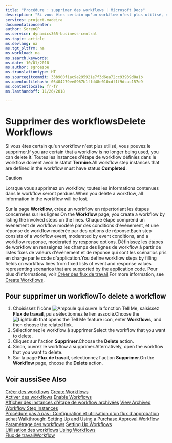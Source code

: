 ```yaml
---
title: "Procédure : supprimer des workflows | Microsoft Docs"
description: "Si vous êtes certain qu'un workflow n'est plus utilisé, vous pouvez le supprimer. Toutes les instances d'étape de workflow définies dans le workflow doivent avoir le statut **Terminé**."
services: project-madeira
documentationcenter: 
author: SorenGP
ms.service: dynamics365-business-central
ms.topic: article
ms.devlang: na
ms.tgt_pltfrm: na
ms.workload: na
ms.search.keywords: 
ms.date: 10/01/2018
ms.author: sgroespe
ms.translationtype: HT
ms.sourcegitcommit: 33b900f1ac9e295921e7f3d6ea72cc93939d8a1b
ms.openlocfilehash: 05404279ee0967b1ffd48e010cdf1f9dcac157d9
ms.contentlocale: fr-fr
ms.lasthandoff: 11/26/2018

---
```

# <a name="delete-workflows"></a><span data-ttu-id="05f40-104">Supprimer des workflows</span><span class="sxs-lookup"><span data-stu-id="05f40-104">Delete Workflows</span></span>
<span data-ttu-id="05f40-105">Si vous êtes certain qu'un workflow n'est plus utilisé, vous pouvez le supprimer.</span><span class="sxs-lookup"><span data-stu-id="05f40-105">If you are certain that a workflow is no longer being used, you can delete it.</span></span> <span data-ttu-id="05f40-106">Toutes les instances d'étape de workflow définies dans le workflow doivent avoir le statut **Terminé**.</span><span class="sxs-lookup"><span data-stu-id="05f40-106">All workflow step instances that are defined in the workflow must have status **Completed**.</span></span>  

> [!CAUTION]  
>  <span data-ttu-id="05f40-107">Lorsque vous supprimez un workflow, toutes les informations contenues dans le workflow seront perdues.</span><span class="sxs-lookup"><span data-stu-id="05f40-107">When you delete a workflow, all information in the workflow will be lost.</span></span>  

 <span data-ttu-id="05f40-108">Sur la page **Workflow**, créez un workflow en répertoriant les étapes concernées sur les lignes.</span><span class="sxs-lookup"><span data-stu-id="05f40-108">On the **Workflow** page, you create a workflow by listing the involved steps on the lines.</span></span> <span data-ttu-id="05f40-109">Chaque étape comprend un événement de workflow modéré par des conditions d'événement, et une réponse de workflow modérée par des options de réponse.</span><span class="sxs-lookup"><span data-stu-id="05f40-109">Each step consists of a workflow event, moderated by event conditions, and a workflow response, moderated by response options.</span></span> <span data-ttu-id="05f40-110">Définissez les étapes de workflow en renseignez les champs des lignes de workflow à partir de listes fixes de valeurs d'événement et de réponse qui sont les scénarios pris en charge par le code d'application.</span><span class="sxs-lookup"><span data-stu-id="05f40-110">You define workflow steps by filling fields on workflow lines from fixed lists of event and response values representing scenarios that are supported by the application code.</span></span> <span data-ttu-id="05f40-111">Pour plus d'informations, voir [Créer des flux de travail](across-how-to-create-workflows.md).</span><span class="sxs-lookup"><span data-stu-id="05f40-111">For more information, see [Create Workflows](across-how-to-create-workflows.md).</span></span>  

## <a name="to-delete-a-workflow"></a><span data-ttu-id="05f40-112">Pour supprimer un workflow</span><span class="sxs-lookup"><span data-stu-id="05f40-112">To delete a workflow</span></span>  
1.  <span data-ttu-id="05f40-113">Choisissez l'icône ![Ampoule qui ouvre la fonction Tell Me](media/ui-search/search_small.png "Dites-moi ce que vous voulez faire"), saisissez **Flux de travail**, puis sélectionnez le lien associé.</span><span class="sxs-lookup"><span data-stu-id="05f40-113">Choose the ![Lightbulb that opens the Tell Me feature](media/ui-search/search_small.png "Tell me what you want to do") icon, enter **Workflows**, and then choose the related link.</span></span>  
2.  <span data-ttu-id="05f40-114">Sélectionnez le workflow à supprimer.</span><span class="sxs-lookup"><span data-stu-id="05f40-114">Select the workflow that you want to delete.</span></span>  
3.  <span data-ttu-id="05f40-115">Cliquez sur l'action **Supprimer**.</span><span class="sxs-lookup"><span data-stu-id="05f40-115">Choose the **Delete** action.</span></span>  
4.  <span data-ttu-id="05f40-116">Sinon, ouvrez le workflow à supprimer.</span><span class="sxs-lookup"><span data-stu-id="05f40-116">Alternatively, open the workflow that you want to delete.</span></span>  
5.  <span data-ttu-id="05f40-117">Sur la page **Flux de travail**, sélectionnez l'action **Supprimer**.</span><span class="sxs-lookup"><span data-stu-id="05f40-117">On the **Workflow** page, choose the **Delete** action.</span></span>  

## <a name="see-also"></a><span data-ttu-id="05f40-118">Voir aussi</span><span class="sxs-lookup"><span data-stu-id="05f40-118">See Also</span></span>  
 <span data-ttu-id="05f40-119">[Créer des workflows](across-how-to-create-workflows.md) </span><span class="sxs-lookup"><span data-stu-id="05f40-119">[Create Workflows](across-how-to-create-workflows.md) </span></span>  
 <span data-ttu-id="05f40-120">[Activer des workflows](across-how-to-enable-workflows.md) </span><span class="sxs-lookup"><span data-stu-id="05f40-120">[Enable Workflows](across-how-to-enable-workflows.md) </span></span>  
 <span data-ttu-id="05f40-121">[Afficher des instances d'étape de workflow archivées](across-how-to-view-archived-workflow-step-instances.md) </span><span class="sxs-lookup"><span data-stu-id="05f40-121">[View Archived Workflow Step Instances](across-how-to-view-archived-workflow-step-instances.md) </span></span>  
 <span data-ttu-id="05f40-122">[Procédure pas à pas : Configuration et utilisation d'un flux d'approbation achat](walkthrough-setting-up-and-using-a-purchase-approval-workflow.md) </span><span class="sxs-lookup"><span data-stu-id="05f40-122">[Walkthrough: Setting Up and Using a Purchase Approval Workflow](walkthrough-setting-up-and-using-a-purchase-approval-workflow.md) </span></span>  
 <span data-ttu-id="05f40-123">[Paramétrage des workflows](across-set-up-workflows.md) </span><span class="sxs-lookup"><span data-stu-id="05f40-123">[Setting Up Workflows](across-set-up-workflows.md) </span></span>  
 <span data-ttu-id="05f40-124">[Utilisation des workflows](across-use-workflows.md) </span><span class="sxs-lookup"><span data-stu-id="05f40-124">[Using Workflows](across-use-workflows.md) </span></span>  
 [<span data-ttu-id="05f40-125">Flux de travail</span><span class="sxs-lookup"><span data-stu-id="05f40-125">Workflow</span></span>](across-workflow.md)   

